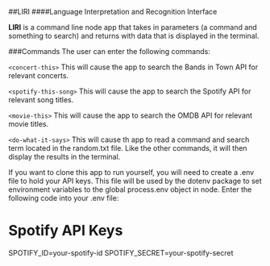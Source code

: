 ##LIRI
####Language Interpretation and Recognition Interface 

**LIRI** is a command line node app that takes in parameters (a command and something to search) and returns with data that is displayed in the terminal.

###Commands
The user can enter the following commands:

`<concert-this>`
This will cause the app to search the Bands in Town API for relevant concerts.

`<spotify-this-song>`
This will cause the app to search the Spotify API for relevant song titles.

`<movie-this>`
This will cause the app to search the OMDB API for relevant movie titles.

`<do-what-it-says>`
This will cause th app to read a command and search term located in the random.txt file. Like the other commands, it will then display the results in the terminal.

If you want to clone this app to run yourself, you will need to create a .env file to hold your API keys. This file will be used by the dotenv package to set environment variables to the global process.env object in node. Enter the following code into your .env file:

# Spotify API Keys
SPOTIFY_ID=your-spotify-id
SPOTIFY_SECRET=your-spotify-secret

